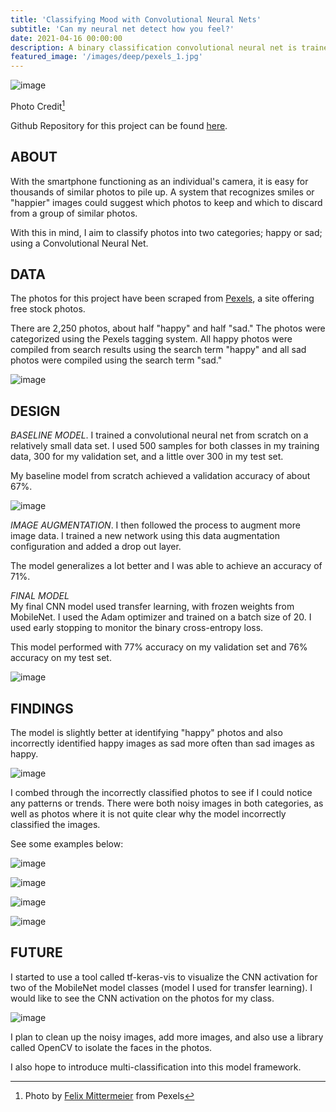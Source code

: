 ```yaml
---
title: 'Classifying Mood with Convolutional Neural Nets'
subtitle: 'Can my neural net detect how you feel?'
date: 2021-04-16 00:00:00
description: A binary classification convolutional neural net is trained to identify whether a person or a group of people in a photo are “happy” or “sad”
featured_image: '/images/deep/pexels_1.jpg'
---
```


![image](/images/deep/pexels_1.jpg)

Photo Credit[^1]

[^1]: Photo by [Felix Mittermeier](https://www.pexels.com/@felixmittermeier?utm_content=attributionCopyText&utm_medium=referral&utm_source=pexelss) from Pexels

Github Repository for this project can be found [here](https://github.com/lescardone/nn-project).


## ABOUT

With the smartphone functioning as an individual's camera, it is easy for thousands of similar photos to pile up. A system that recognizes smiles or "happier" images could suggest which photos to keep and which to discard from a group of similar photos.

With this in mind, I aim to classify photos into two categories; happy or sad; using a Convolutional Neural Net.


## DATA

The photos for this project have been scraped from [Pexels](https://www.pexels.com), a site offering free stock photos. 

There are 2,250 photos, about half "happy" and half "sad." The photos were categorized using the Pexels tagging system. All happy photos were compiled from search results using the search term "happy" and all sad photos were compiled  using the search term "sad."

![image](/images/deep/ppt_01.jpeg)


## DESIGN

*BASELINE MODEL*. 
I trained a convolutional neural net from scratch on a relatively small data set. I used 500 samples for both classes in my training data, 300 for my validation set, and a little over 300 in my test set.

My baseline model from scratch achieved a validation accuracy of about 67%. 

![image](/images/deep/ppt_02.jpeg)

*IMAGE AUGMENTATION*. 
I then followed the process to augment more image data. I trained a new network using this data augmentation configuration and added a drop out layer. 

The model generalizes a lot better and I was able to achieve an accuracy of 71%.

*FINAL MODEL*  
My final CNN model used transfer learning, with frozen weights from MobileNet. I used the Adam optimizer and trained on a batch size of 20. I used early stopping to monitor the binary cross-entropy loss.

This model performed with 77% accuracy on my validation set and 76% accuracy on my test set.
      
![image](/images/deep/ppt_03.jpeg)


## FINDINGS

The model is slightly better at identifying "happy" photos and also incorrectly identified happy images as sad more often than sad images as happy.

![image](/images/deep/ppt_04.jpeg)

I combed through the incorrectly classified photos to see if I could notice any patterns or trends. There were both noisy images in both categories, as well as photos where it is not quite clear why the model incorrectly classified the images.

See some examples below:

![image](/images/deep/ppt_05.jpeg)

![image](/images/deep/ppt_06.jpeg)

![image](/images/deep/ppt_07.jpeg)

![image](/images/deep/ppt_08.jpeg)


## FUTURE

I started to use a tool called tf-keras-vis to visualize the CNN activation for two of the MobileNet model classes (model I used for transfer learning). I would like to see the CNN activation on the photos for my class.

![image](/images/deep/ppt_09.jpeg)

I plan to clean up the noisy images, add more images, and also use a library called OpenCV to isolate the faces in the photos.

I also hope to introduce multi-classification into this model framework.